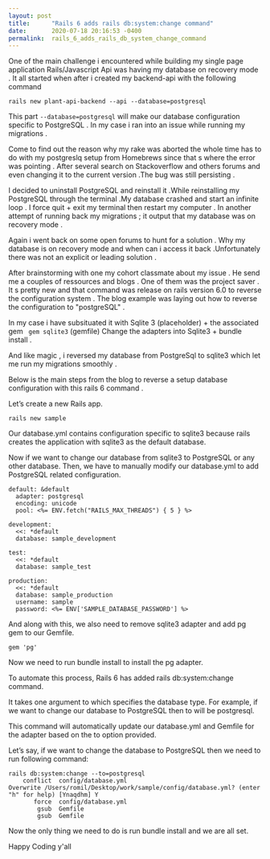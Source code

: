 ```yaml
---
layout: post
title:      "Rails 6 adds rails db:system:change command"
date:       2020-07-18 20:16:53 -0400
permalink:  rails_6_adds_rails_db_system_change_command
---
```



 One of the main challenge i encountered while building my single page application Rails/Javascript Api was having my database on recovery mode . 
 It all started when after i created my backend-api with the following command 
 
 
 ``` 
 rails new plant-api-backend --api --database=postgresql

 ```
 
 
 This part  ``` --database=postgresql ```  will make our database configuration specific to PostgreSQL . In my case i ran into an issue while running my migrations . 
 
 Come to find out the reason why my rake was aborted the whole time has to do with my postgreslq setup from Homebrews since that s where the error was pointing . After several search on Stackoverflow and others forums and even changing it to the current version .The bug was still persisting .

 
 I decided to uninstall  PostgreSQL and reinstall it .While reinstalling my PostgreSQL through the terminal .My database crashed and start an infinite loop . I force quit + exit my terminal then restart my computer . 
 In another attempt of running back my migrations ; it output that my database was on recovery mode . 
 
 
 Again i went back on some open forums to hunt for a solution . Why my database is on  recovery mode and when can i access it back .Unfortunately there was not an explicit or leading solution .
 
 After brainstorming with one my cohort classmate about my issue . He send me a couples of ressources and blogs . One of them was the project saver . It s pretty new and that command was release on rails version 6.0 to reverse the configuration system . 
 The blog example was laying out how to reverse the configuration to "postgreSQL" .
 
 
 In my case i have  subsituated it  with Sqlite 3 (placeholder) + the associated  gem ``` gem sqlite3``` (gemfile) 
 Change the adapters into Sqlite3 + bundle install . 
 
 And like magic , i reversed my database  from PostgreSql to sqlite3 which let me run my migrations smoothly . 
 
 Below is the main steps from the blog  to reverse a setup database configuration with this rails 6 command .
 
Let’s create a new Rails app.


```
rails new sample
```

Our database.yml contains configuration specific to sqlite3 because rails creates the application with sqlite3 as the default database.

Now if we want to change our database from sqlite3 to PostgreSQL or any other database. Then, we have to manually modify our database.yml to add PostgreSQL related configuration.


```
default: &default
  adapter: postgresql
  encoding: unicode
  pool: <%= ENV.fetch("RAILS_MAX_THREADS") { 5 } %>

development:
  <<: *default
  database: sample_development

test:
  <<: *default
  database: sample_test

production:
  <<: *default
  database: sample_production
  username: sample
  password: <%= ENV['SAMPLE_DATABASE_PASSWORD'] %>      

```


And along with this, we also need to remove sqlite3 adapter and add pg gem to our Gemfile.



```
gem 'pg'
```


Now we need to run bundle install to install the pg adapter.

To automate this process, Rails 6 has added rails db:system:change command.

It takes one argument to which specifies the database type. For example, if we want to change our database to PostgreSQL then to will be postgresql.

This command will automatically update our database.yml and Gemfile for the adapter based on the to option provided.

Let’s say, if we want to change the database to PostgreSQL then we need to run following command:


```
rails db:system:change --to=postgresql
    conflict  config/database.yml
Overwrite /Users/romil/Desktop/work/sample/config/database.yml? (enter "h" for help) [Ynaqdhm] Y
       force  config/database.yml
        gsub  Gemfile
        gsub  Gemfile    
```

Now the only thing we need to do is run bundle install and we are all set.

Happy Coding y'all




